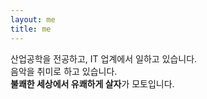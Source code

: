 ```yaml
---
layout: me
title: me
---
```


산업공학을 전공하고, IT 업계에서 일하고 있습니다.<br>
음악을 취미로 하고 있습니다.<br>
<strong>불쾌한 세상에서 유쾌하게 살자</strong>가 모토입니다.<br>
